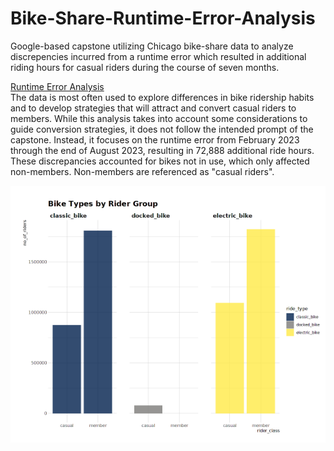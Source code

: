 # Bike-Share-Runtime-Error-Analysis
Google-based capstone utilizing Chicago bike-share data to analyze discrepencies incurred from a runtime error which resulted in additional riding hours for casual riders during the course of seven months.

[Runtime Error Analysis](https://www.kaggle.com/code/christinegonzalez/bike-share-runtime-error-analysis)<br>
The data is most often used to explore differences in bike ridership habits and to develop strategies that will attract and convert casual riders to members. While this analysis takes into account some considerations to guide conversion strategies, it does not follow the intended prompt of the capstone. Instead, it focuses on the runtime error from February 2023 through the end of August 2023, resulting in 72,888 additional ride hours. These discrepancies accounted for bikes not in use, which only affected non-members. Non-members are referenced as "casual riders".

![Rider Classes](https://github.com/c9onz/Bike-Share-Runtime-Error-Analysis/blob/main/Bike-types-by-group-viz.png)
